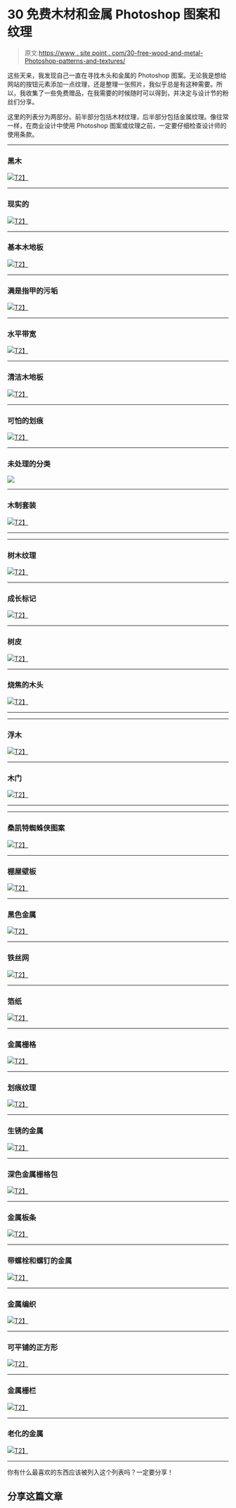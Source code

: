 # 30 免费木材和金属 Photoshop 图案和纹理

> 原文:[https://www . site point . com/30-free-wood-and-metal-Photoshop-patterns-and-textures/](https://www.sitepoint.com/30-free-wood-and-metal-photoshop-patterns-and-textures/)

这些天来，我发现自己一直在寻找木头和金属的 Photoshop 图案。无论我是想给网站的按钮元素添加一点纹理，还是整理一张照片，我似乎总是有这种需要。所以，我收集了一些免费赠品，在我需要的时候随时可以得到，并决定与设计节的粉丝们分享。

这里的列表分为两部分。前半部分包括木材纹理，后半部分包括金属纹理。像往常一样，在商业设计中使用 Photoshop 图案或纹理之前，一定要仔细检查设计师的使用条款。

* * *

### 黑木

[![](../Images/3ed872c31659ad618d13868e6ff35519.png)T2】](http://cloaks.deviantart.com/art/Dark-Wood-Texture-Pack-100478218)

* * *

### 现实的

[![](../Images/1543431449ca42328fa4c1692be861dc.png)T2】](http://qbit71.deviantart.com/art/WOOD-TEXTURES-89031785)

* * *

### 基本木地板

[![](../Images/7ba9a69d54a441534740f2c323823083.png)T2】](http://silenstemplum.deviantart.com/art/Wood-Texture-48204389)

* * *

### 满是指甲的污垢

[![](../Images/32807c18a02d1c88e8bb96e32dc940a3.png)T2】](http://shadowh3.deviantart.com/art/Wood-texture-49965978)

* * *

### 水平带宽

[![](../Images/fb20b48c95a5eaf847455e5e51f62fa8.png)T2】](http://daydreamsphotography.deviantart.com/art/Wood-Texture-40184784)

* * *

### 清洁木地板

[![](../Images/b3b8f65fd8ca0e68e9294e680dbac30e.png)T2】](http://gnrbishop.deviantart.com/art/Wood-floor-86913934)

* * *

### 可怕的划痕

[![](../Images/94a2b14bfa5d7d0730121d83acff8ff5.png)T2】](http://beyond-oddities.deviantart.com/art/Local-Texture-Three-by-One-77137822)

* * *

### 未处理的分类

![](../Images/640f2c7f900b9e53adb1f3ff13315e6a.png)

* * *

### 木制套装

[![](../Images/b6990581862ce3e96dee31fa8145036b.png)T2】](http://www.smashingmagazine.com/2009/02/12/the-ultimate-collection-of-free-photoshop-patterns/)

* * *

* * *

### 树木纹理

[![](../Images/fec42481fa32a055448a4f9d89509a71.png)T2】](http://www.psd-dude.com/tutorials/resources/over-100-amazing-wood-textures.aspx)

* * *

### 成长标记

[![](../Images/7610d64863b6a66456587deac9912730.png)T2】](http://www.psd-dude.com/tutorials/resources/over-100-amazing-wood-textures.aspx)

* * *

### 树皮

[![](../Images/a0c179d2b84474e0af04b3307049186d.png)T2】](http://www.psd-dude.com/tutorials/resources/over-100-amazing-wood-textures.aspx)

* * *

### 烧焦的木头

[![](../Images/77ad794ac53b5c645dcd6ee90071605c.png)T2】](http://www.psd-dude.com/tutorials/resources/over-100-amazing-wood-textures.aspx)

* * *

* * *

### 浮木

[![](../Images/5f50c4449a7e9686f74492c06bb5de7a.png)T2】](http://www.psd-dude.com/tutorials/resources/over-100-amazing-wood-textures.aspx)

* * *

### 木门

[![](../Images/205bf74b1f959d78c467c5a2adc12abd.png)T2】](http://www.psd-dude.com/tutorials/resources/over-100-amazing-wood-textures.aspx)

* * *

* * *

### 桑凯特蜘蛛侠图案

[![](../Images/0e2074b9da67fcaafcaedf7d07204644.png)T2】](http://www.hongkiat.com/blog/30-high-quality-metallic-texture-pattern-brushes-and-photoshop-tutorials/)

* * *

### 棚屋壁板

[![](../Images/ac67b3a60d312e2c0177e507d1168b2a.png)T2】](http://www.hongkiat.com/blog/30-high-quality-metallic-texture-pattern-brushes-and-photoshop-tutorials/)

* * *

### 黑色金属

[![](../Images/18d1701d37972ecca7969ca961371a8d.png)T2】](http://www.hongkiat.com/blog/30-high-quality-metallic-texture-pattern-brushes-and-photoshop-tutorials/)

* * *

### 铁丝网

[![](../Images/59754f56a30a317f2117dc8bc5d4f0cc.png)T2】](http://www.hongkiat.com/blog/30-high-quality-metallic-texture-pattern-brushes-and-photoshop-tutorials/)

* * *

### 箔纸

[![](../Images/2eac7be7015c2fba9d1854e5941e1969.png)T2】](http://www.hongkiat.com/blog/30-high-quality-metallic-texture-pattern-brushes-and-photoshop-tutorials/)

* * *

### 金属栅格

[![](../Images/033c45e14cff7a42f5310ed4841a3498.png)T2】](http://www.hongkiat.com/blog/30-high-quality-metallic-texture-pattern-brushes-and-photoshop-tutorials/)

* * *

### 划痕纹理

[![](../Images/973b2795edb424d07fb740932d9402c7.png)T2】](http://www.hongkiat.com/blog/30-high-quality-metallic-texture-pattern-brushes-and-photoshop-tutorials/)

* * *

### 生锈的金属

[![](../Images/756698c1e0c1280544516e4d913979cf.png)T2】](http://www.hongkiat.com/blog/30-high-quality-metallic-texture-pattern-brushes-and-photoshop-tutorials/)

* * *

### 深色金属栅格包

[![](../Images/21d85f2b47f6a26c63e6054b826b6119.png)T2】](http://ormanclark.deviantart.com/art/8-Dark-Metal-Grid-Patterns-185458980?q=in%3Aresources%2Fapplications%2Fpatterns+sort%3Atime&qo=76)

* * *

### 金属板条

[![](../Images/44481340fc534b2ee7ce2687af5f65ab.png)T2】](http://designm.ag/resources/free-metal-textures/)

* * *

### 带螺栓和螺钉的金属

[![](../Images/098b15538c14329521b231969533c73c.png)T2】](http://designm.ag/resources/free-metal-textures/)

* * *

### 金属编织

[![](../Images/ac55357e30d2f6666244534c87adf32a.png)T2】](http://designm.ag/resources/free-metal-textures/)

* * *

### 可平铺的正方形

[![](../Images/8fa6a1163113222e4d4678b947af3f11.png)T2】](http://designm.ag/resources/free-metal-textures/)

* * *

### 金属栅栏

[![](../Images/7305bd5fe73fc7efc6025020ed7452e7.png)T2】](http://designm.ag/resources/free-metal-textures/)

* * *

### 老化的金属

[![](../Images/8e836053054684f0bf04f705cba86afd.png)T2】](http://designm.ag/resources/free-metal-textures/)

* * *

你有什么最喜欢的东西应该被列入这个列表吗？一定要分享！

## 分享这篇文章